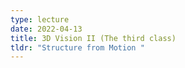 ```yaml
---
type: lecture
date: 2022-04-13
title: 3D Vision II (The third class)
tldr: "Structure from Motion "
---
```

